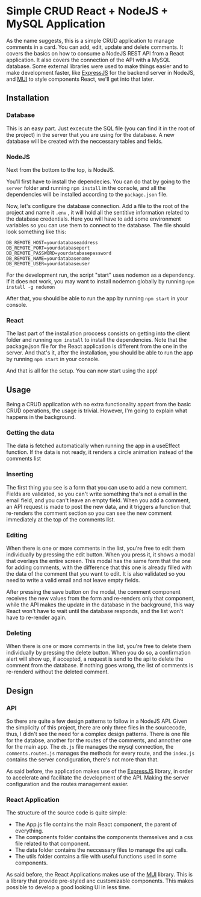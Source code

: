 <h1>Simple CRUD React + NodeJS + MySQL Application</h1>
<p>As the name suggests, this is a simple CRUD application to manage comments in a card. You can add, edit, update and delete comments. It covers the basics on how to consume a NodeJS REST API from a React application. It also covers the connection of the API with a MySQL database. Some external libraries were used to make things easier and to make development faster, like <a href="https://expressjs.com/">ExpressJS<a> for the backend server in NodeJS, and <a href="https://mui.com/">MUI<a> to style components React, we'll get into that later.<p>

<h2>Installation</h2>
<h3>Database</h3>
<p>This is an easy part. Just excecute the SQL file (you can find it in the root of the project) in the server that you are using for the database. A new database will be created with the neccessary tables and fields.</p>

<h3>NodeJS</h3>
<p>Next from the bottom to the top, is NodeJS.</p>
<p>You'll first have to install the dependecies. You can do that by going to the <code>server</code> folder and running <code>npm install</code> in the console, and all the dependencies will be installed according to the <code>package.json</code>  file.</p>
<p>Now, let's configure the database connection. Add a file to the root of the project and name it <code>.env</code> , it will hold all the sentitive information related to the database credentials. Here you will have to add some environment variables so you can use them to connect to the database. The file should look something like this:</p>

    DB_REMOTE_HOST=yourdatabaseaddress
    DB_REMOTE_PORT=yourdatabaseport
    DB_REMOTE_PASSWORD=yourdatabasepassword
    DB_REMOTE_NAME=yourdatabasename
    DB_REMOTE_USER=yourdatabaseuser

 <p>For the development run, the script "start" uses nodemon as a dependency. If it does not work, you may want to install nodemon globally by running <code>npm install -g nodemon</code></p>
<p>After that, you should be able to run the app by running <code>npm start</code> in your console.</p>

<h3>React</h3>
<p>The last part of the installation proccess consists on getting into the client folder and running <code>npm install</code> to install the dependencies. Note that the package.json file for the React application is different from the one in the server. And that's it, after the installation, you should be able to run the app by running <code>npm start</code> in your console.</p>
    
<p>And that is all for the setup. You can now start using the app!</p>

<h2>Usage</h2>
<p>Being a CRUD application with no extra functionality appart from the basic CRUD operations, the usage is trivial. However, I'm going to explain what happens in the background.</p>
    
<h3>Getting the data</h3>
<p>The data is fetched automatically when running the app in a useEffect function. If the data is not ready, it renders a circle animation instead of the comments list</p>

<h3>Inserting</h3>
<p>The first thing you see is a form that you can use to add a new comment. Fields are validated, so you can't write something tha's not a email in the email field, and you can't leave an empty field. When you add a comment, an API request is made to post the new data, and it triggers a function that re-renders the comment section so you can see the new comment immediately at the top of the comments list.</p> 

<h3>Editing</h3>
<p>When there is one or more comments in the list, you're free to edit them individually by pressing the edit button. When you press it, it shows a modal that overlays the entire screen. This modal has the same form that the one for adding comments, with the difference that this one is already filled with the data of the comment that you want to edit. It is also validated so you need to write a valid email and not leave empty fields.</p>
    
<p>After pressing the save button on the modal, the comment component receives the new values from the form and re-renders only that component, while the API makes the update in the database in the background, this way React won't have to wait until the database responds, and the list won't have to re-render again.</p>
    
<h3>Deleting</h3>
<p>When there is one or more comments in the list, you're free to delete them individually by pressing the delete button. When you do so, a confirmation alert will show up, if accepted, a request is send to the api to delete the comment from the database. If nothing goes wrong, the list of comments is re-renderd without the deleted comment.</p>
    
<h2>Design</h2>
<h3>API</h3>
<p>So there are quite a few design patterns to follow in a NodeJS API. Given the simplicity of this project, there are only three files in the sourcecode, thus, I didn't see the need for a complex design patterns. There is one file for the databse, another for the routes of the comments, and annother one for the main app. The <code>db.js</code> file manages the mysql connection, the <code>comments.routes.js</code> manages the methods for every route, and the <code>index.js</code> contains the server condiguration, there's not more than that.</p>

<p>As said before, the application makes use of the <a href="https://expressjs.com/">ExpressJS<a> library, in order to accelerate and facilitate the development of the API. Making the server configuration and the routes management easier.</p>
    
<h3>React Application</h3>
<p>The structure of the source code is quite simple:</p>
<ul>
    <li>The App.js file contains the main React component, the parent of everything.</li>
    <li>The components folder contains the components themselves and a css file related to that component.</li>
    <li>The data folder contains the neccessary files to manage the api calls.</li>
    <li>The utils folder contains a file with useful functions used in some components.</li>
</ul>
    
<p>As said before, the React Applications makes use of the <a href="https://mui.com/">MUI<a> library. This is a library that provide pre-styled anc customizable components. This makes possible to develop a good looking UI in less time.</p>


    

 
